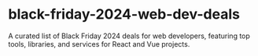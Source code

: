 # black-friday-2024-web-dev-deals
A curated list of Black Friday 2024 deals for web developers, featuring top tools, libraries, and services for React and Vue projects.
